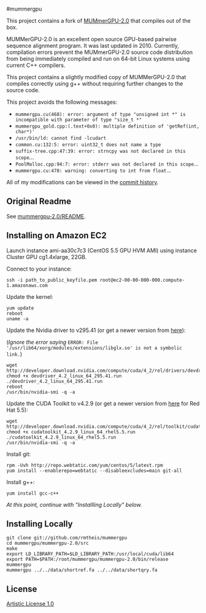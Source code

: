 #mummergpu

This project contains a fork of [MUMmerGPU-2.0](https://sourceforge.net/p/mummergpu/wiki/MUMmerGPU/) that compiles out of the box.

MUMMerGPU-2.0 is an excellent open source GPU-based pairwise sequence alignment program. It was last updated in 2010. 
Currently, compilation errors prevent the MUMmerGPU-2.0 source code distribution from being immediately compiled and 
run on 64-bit Linux systems using current C++ compilers.

This project contains a slightly modified copy of MUMMerGPU-2.0 that compiles correctly using g++ without requiring 
further changes to the source code.

This project avoids the following messages:

* `mummergpu.cu(468): error: argument of type "unsigned int *" is incompatible with parameter of type "size_t *"`
* `mummergpu_gold.cpp:(.text+0x0): multiple definition of 'getRef(int, char*)'`
* `/usr/bin/ld: cannot find -lcudart`
* `common.cu:132:5: error: uint32_t does not name a type`
* `suffix-tree.cpp:47:39: error: strncpy was not declared in this scope`...
* `PoolMalloc.cpp:94:7: error: stderr was not declared in this scope`...
* `mummergpu.cu:478: warning: converting to int from float`...

All of my modifications can be viewed in the [commit history](https://github.com/rmtheis/mummergpu/commits/master).

## Original Readme

See [mummergpu-2.0/README](mummergpu-2.0/README).

## Installing on Amazon EC2

Launch instance ami-aa30c7c3 (CentOS 5.5 GPU HVM AMI) using instance Cluster GPU cg1.4xlarge, 22GB.

Connect to your instance:

    ssh -i path_to_public_keyfile.pem root@ec2-00-00-000-000.compute-1.amazonaws.com

Update the kernel:

    yum update
    reboot
    uname -a

Update the Nvidia driver to v295.41 (or get a newer version from [here](http://developer.nvidia.com/cuda-downloads)):

(_Ignore the error saying_ `ERROR: File '/usr/lib64/xorg/modules/extensions/libglx.so' is not a symbolic link.`)

    wget http://developer.download.nvidia.com/compute/cuda/4_2/rel/drivers/devdriver_4.2_linux_64_295.41.run
    chmod +x devdriver_4.2_linux_64_295.41.run
    ./devdriver_4.2_linux_64_295.41.run 
    reboot
    /usr/bin/nvidia-smi -q -a

Update the CUDA Toolkit to v4.2.9 (or get a newer version from [here](http://developer.nvidia.com/cuda-downloads) for Red Hat 5.5):

    wget http://developer.download.nvidia.com/compute/cuda/4_2/rel/toolkit/cudatoolkit_4.2.9_linux_64_rhel5.5.run
    chmod +x cudatoolkit_4.2.9_linux_64_rhel5.5.run
    ./cudatoolkit_4.2.9_linux_64_rhel5.5.run
    /usr/bin/nvidia-smi -q -a

Install git:

    rpm -Uvh http://repo.webtatic.com/yum/centos/5/latest.rpm
    yum install --enablerepo=webtatic --disableexcludes=main git-all

Install g++:

    yum install gcc-c++

_At this point, continue with "Installling Locally" below._

## Installing Locally

    git clone git://github.com/rmtheis/mummergpu
    cd mummergpu/mummergpu-2.0/src
    make
    export LD_LIBRARY_PATH=$LD_LIBRARY_PATH:/usr/local/cuda/lib64
    export PATH=$PATH:/root/mummergpu/mummergpu-2.0/bin/release
    mummergpu
    mummergpu ../../data/shortref.fa ../../data/shortqry.fa

## License

[Artistic License 1.0](COPYING)
